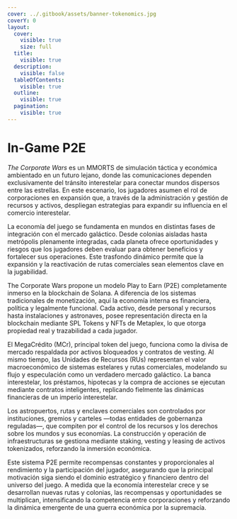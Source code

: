 ```yaml
---
cover: ../.gitbook/assets/banner-tokenomics.jpg
coverY: 0
layout:
  cover:
    visible: true
    size: full
  title:
    visible: true
  description:
    visible: false
  tableOfContents:
    visible: true
  outline:
    visible: true
  pagination:
    visible: true
---
```


# In-Game P2E

_The Corporate Wars_ es un MMORTS de simulación táctica y económica ambientado en un futuro lejano, donde las comunicaciones dependen exclusivamente del tránsito interestelar para conectar mundos dispersos entre las estrellas. En este escenario, los jugadores asumen el rol de corporaciones en expansión que, a través de la administración y gestión de recursos y activos, despliegan estrategias para expandir su influencia en el comercio interestelar.

La economía del juego se fundamenta en mundos en distintas fases de integración con el mercado galáctico. Desde colonias aisladas hasta metrópolis plenamente integradas, cada planeta ofrece oportunidades y riesgos que los jugadores deben evaluar para obtener beneficios y fortalecer sus operaciones. Este trasfondo dinámico permite que la expansión y la reactivación de rutas comerciales sean elementos clave en la jugabilidad.

The Corporate Wars propone un modelo Play to Earn (P2E) completamente inmerso en la blockchain de Solana. A diferencia de los sistemas tradicionales de monetización, aquí la economía interna es financiera, política y legalmente funcional. Cada activo, desde personal y recursos hasta instalaciones y astronaves, posee representación directa en la blockchain mediante SPL Tokens y NFTs de Metaplex, lo que otorga propiedad real y trazabilidad a cada jugador.

El MegaCrédito (MCr), principal token del juego, funciona como la divisa de mercado respaldada por activos bloqueados y contratos de vesting. Al mismo tiempo, las Unidades de Recursos (RUs) representan el valor macroeconómico de sistemas estelares y rutas comerciales, modelando su flujo y especulación como un verdadero mercado galáctico. La banca interestelar, los préstamos, hipotecas y la compra de acciones se ejecutan mediante contratos inteligentes, replicando fielmente las dinámicas financieras de un imperio interestelar.

Los astropuertos, rutas y enclaves comerciales son controlados por instituciones, gremios y carteles —todas entidades de gobernanza reguladas—, que compiten por el control de los recursos y los derechos sobre los mundos y sus economías. La construcción y operación de infraestructuras se gestiona mediante staking, vesting y leasing de activos tokenizados, reforzando la inmersión económica.

Este sistema P2E permite recompensas constantes y proporcionales al rendimiento y la participación del jugador, asegurando que la principal motivación siga siendo el dominio estratégico y financiero dentro del universo del juego. A medida que la economía interestelar crece y se desarrollan nuevas rutas y colonias, las recompensas y oportunidades se multiplican, intensificando la competencia entre corporaciones y reforzando la dinámica emergente de una guerra económica por la supremacía.
